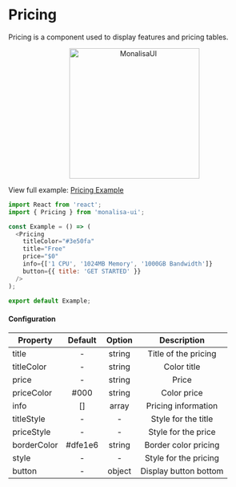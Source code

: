 # Pricing

Pricing is a component used to display features and pricing tables.

<p align="center">
  <img
	  src="https://raw.githubusercontent.com/tuantvk/monalisa-ui/master/assets/monalisaui-pricing.png"
		alt="MonalisaUI"
		width="260">
</p>

View full example: [Pricing Example](https://github.com/tuantvk/monalisa-ui/blob/master/example/Pricing/index.js)

```javascript
import React from 'react';
import { Pricing } from 'monalisa-ui';

const Example = () => (
  <Pricing
    titleColor="#3e50fa"
    title="Free"
    price="$0"
    info={['1 CPU', '1024MB Memory', '1000GB Bandwidth']}
    button={{ title: 'GET STARTED' }}
  />
);

export default Example;
```

#### Configuration

| Property      | Default       | Option    | Description  |
| ------------- |:-------------:|:---------:|:------------:|
| title         | -             | string    | Title of the pricing |
| titleColor    | -             | string    | Color title |
| price         | -             | string    | Price |
| priceColor    | #000          | string    | Color price |
| info          | []            | array     | Pricing information |
| titleStyle    | -             | -         | Style for the title |
| priceStyle    | -             | -         | Style for the price |
| borderColor   | #dfe1e6       | string    | Border color pricing |
| style         | -             | -         | Style for the pricing |
| button        | -             | object    | Display button bottom |
